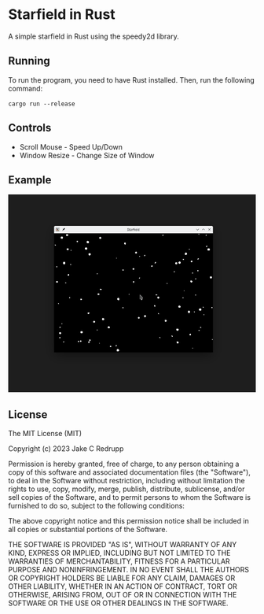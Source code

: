 # Starfield in Rust
A simple starfield in Rust using the speedy2d library.

## Running
To run the program, you need to have Rust installed. Then, run the following command:
```
cargo run --release
```

## Controls
- Scroll Mouse - Speed Up/Down
- Window Resize - Change Size of Window

## Example
![Starfield Example](./example.gif)

## License
 
The MIT License (MIT)

Copyright (c) 2023 Jake C Redrupp

Permission is hereby granted, free of charge, to any person obtaining a copy of this software and associated documentation files (the "Software"), to deal in the Software without restriction, including without limitation the rights to use, copy, modify, merge, publish, distribute, sublicense, and/or sell copies of the Software, and to permit persons to whom the Software is furnished to do so, subject to the following conditions:

The above copyright notice and this permission notice shall be included in all copies or substantial portions of the Software.

THE SOFTWARE IS PROVIDED "AS IS", WITHOUT WARRANTY OF ANY KIND, EXPRESS OR IMPLIED, INCLUDING BUT NOT LIMITED TO THE WARRANTIES OF MERCHANTABILITY, FITNESS FOR A PARTICULAR PURPOSE AND NONINFRINGEMENT. IN NO EVENT SHALL THE AUTHORS OR COPYRIGHT HOLDERS BE LIABLE FOR ANY CLAIM, DAMAGES OR OTHER LIABILITY, WHETHER IN AN ACTION OF CONTRACT, TORT OR OTHERWISE, ARISING FROM, OUT OF OR IN CONNECTION WITH THE SOFTWARE OR THE USE OR OTHER DEALINGS IN THE SOFTWARE.
